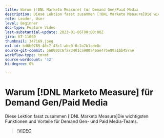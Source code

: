 ```yaml
---
title: Warum [!DNL Marketo Measure] für Demand Gen/Paid Media
description: Diese Lektion fasst zusammen [!DNL Marketo Measure]Die wichtigsten Funktionen und Vorteile für Demand Gen- und Paid Media-Teams.
role: Leader, User
level: Beginner
doc-type: Feature Video
last-substantial-update: 2023-01-06T00:00:00Z
jira: KT-11669
thumbnail: 347169.jpeg
exl-id: bd6b0789-40c7-43c1-abc0-0c2a7b1cde8c
source-git-commit: b60003c6fa73401ca980a46ae47be00a1bb457ae
workflow-type: tm+mt
source-wordcount: '42'
ht-degree: 0%

---
```


# Warum [!DNL Marketo Measure] für Demand Gen/Paid Media

Diese Lektion fasst zusammen [!DNL Marketo Measure]Die wichtigsten Funktionen und Vorteile für Demand Gen- und Paid Media-Teams.

>[!VIDEO](https://video.tv.adobe.com/v/347169/?quality=12&learn=on)
